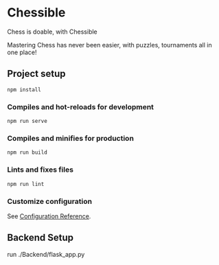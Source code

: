 # Chessible

Chess is doable, with Chessible

Mastering Chess has never been easier, with puzzles, tournaments all in one place!


## Project setup
```
npm install
```

### Compiles and hot-reloads for development
```
npm run serve
```

### Compiles and minifies for production
```
npm run build
```

### Lints and fixes files
```
npm run lint
```

### Customize configuration
See [Configuration Reference](https://cli.vuejs.org/config/).

## Backend Setup
run ./Backend/flask_app.py